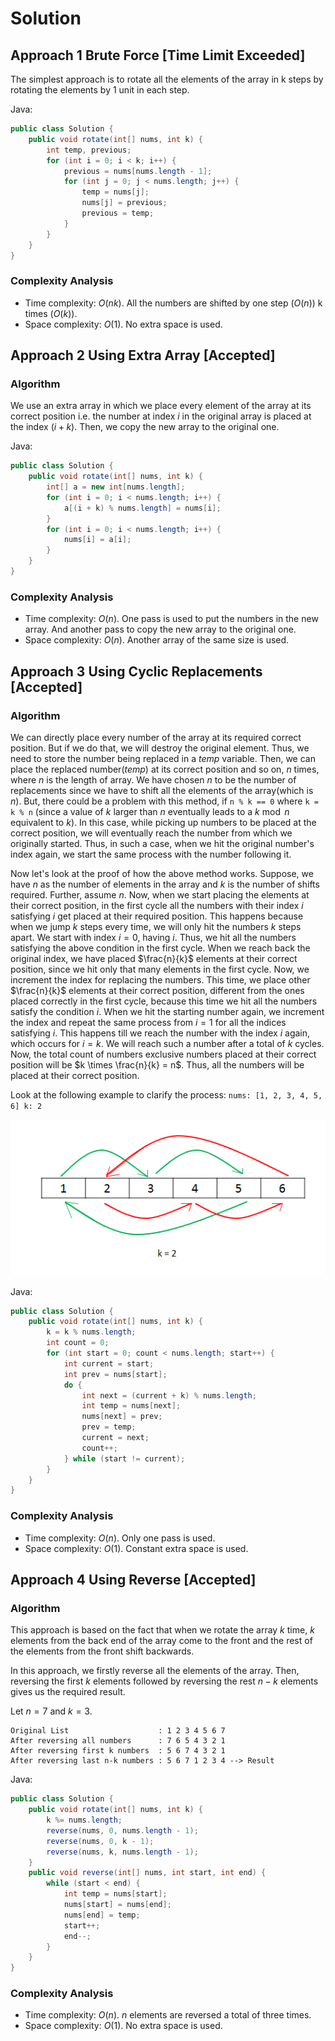 # Solution

## Approach 1 Brute Force [Time Limit Exceeded]

The simplest approach is to rotate all the elements of the array in k steps by rotating the elements by 1 unit in each step.

Java:

```java
public class Solution {
    public void rotate(int[] nums, int k) {
        int temp, previous;
        for (int i = 0; i < k; i++) {
            previous = nums[nums.length - 1];
            for (int j = 0; j < nums.length; j++) {
                temp = nums[j];
                nums[j] = previous;
                previous = temp;
            }
        }
    }
}
```

### Complexity Analysis

* Time complexity: $O(nk)$. All the numbers are shifted by one step ($O(n)$) k times ($O(k)$).
* Space complexity: $O(1)$. No extra space is used.

## Approach 2 Using Extra Array [Accepted]

### Algorithm

We use an extra array in which we place every element of the array at its correct position i.e. the number at index $i$ in the original array is placed at the index $(i+k)$. Then, we copy the new array to the original one.

Java:

```java
public class Solution {
    public void rotate(int[] nums, int k) {
        int[] a = new int[nums.length];
        for (int i = 0; i < nums.length; i++) {
            a[(i + k) % nums.length] = nums[i];
        }
        for (int i = 0; i < nums.length; i++) {
            nums[i] = a[i];
        }
    }
}
```

### Complexity Analysis

* Time complexity: $O(n)$. One pass is used to put the numbers in the new array. And another pass to copy the new array to the original one.
* Space complexity: $O(n)$. Another array of the same size is used.

## Approach 3 Using Cyclic Replacements [Accepted]

### Algorithm

We can directly place every number of the array at its required correct position. But if we do that, we will destroy the original element. Thus, we need to store the number being replaced in a *temp* variable. Then, we can place the replaced number(*temp*) at its correct position and so on, $n$ times, where $n$ is the length of array. We have chosen $n$ to be the number of replacements since we have to shift all the elements of the array(which is $n$). But, there could be a problem with this method, if `n % k == 0` where `k = k % n` (since a value of $k$ larger than $n$ eventually leads to a $k \bmod n$ equivalent to $k$). In this case, while picking up numbers to be placed at the correct position, we will eventually reach the number from which we originally started. Thus, in such a case, when we hit the original number's index again, we start the same process with the number following it.

Now let's look at the proof of how the above method works. Suppose, we have $n$ as the number of elements in the array and $k$ is the number of shifts required. Further, assume $n$. Now, when we start placing the elements at their correct position, in the first cycle all the numbers with their index $i$ satisfying $i$ get placed at their required position. This happens because when we jump $k$ steps every time, we will only hit the numbers $k$ steps apart. We start with index $i=0$, having $i$. Thus, we hit all the numbers satisfying the above condition in the first cycle. When we reach back the original index, we have placed $\frac{n}{k}$ elements at their correct position, since we hit only that many elements in the first cycle. Now, we increment the index for replacing the numbers. This time, we place other $\frac{n}{k}$ elements at their correct position, different from the ones placed correctly in the first cycle, because this time we hit all the numbers satisfy the condition $i$. When we hit the starting number again, we increment the index and repeat the same process from $i=1$ for all the indices satisfying $i$. This happens till we reach the number with the index $i$ again, which occurs for $i=k$. We will reach such a number after a total of $k$ cycles. Now, the total count of numbers exclusive numbers placed at their correct position will be $k \times \frac{n}{k} = n$. Thus, all the numbers will be placed at their correct position.

Look at the following example to clarify the process: `nums: [1, 2, 3, 4, 5, 6] k: 2`

![rotate array](images/image1.png)

Java:

```java
public class Solution {
    public void rotate(int[] nums, int k) {
        k = k % nums.length;
        int count = 0;
        for (int start = 0; count < nums.length; start++) {
            int current = start;
            int prev = nums[start];
            do {
                int next = (current + k) % nums.length;
                int temp = nums[next];
                nums[next] = prev;
                prev = temp;
                current = next;
                count++;
            } while (start != current);
        }
    }
}
```

### Complexity Analysis

* Time complexity: $O(n)$. Only one pass is used.
* Space complexity: $O(1)$. Constant extra space is used.

## Approach 4 Using Reverse [Accepted]

### Algorithm

This approach is based on the fact that when we rotate the array $k$ time, $k$ elements from the back end of the array come to the front and the rest of the elements from the front shift backwards.

In this approach, we firstly reverse all the elements of the array. Then, reversing the first $k$ elements followed by reversing the rest $n-k$ elements gives us the required result.

Let $n=7$ and $k=3$.

```()
Original List                    : 1 2 3 4 5 6 7
After reversing all numbers      : 7 6 5 4 3 2 1
After reversing first k numbers  : 5 6 7 4 3 2 1
After reversing last n-k numbers : 5 6 7 1 2 3 4 --> Result
```

Java:

```java
public class Solution {
    public void rotate(int[] nums, int k) {
        k %= nums.length;
        reverse(nums, 0, nums.length - 1);
        reverse(nums, 0, k - 1);
        reverse(nums, k, nums.length - 1);
    }
    public void reverse(int[] nums, int start, int end) {
        while (start < end) {
            int temp = nums[start];
            nums[start] = nums[end];
            nums[end] = temp;
            start++;
            end--;
        }
    }
}
```

### Complexity Analysis

* Time complexity: $O(n)$. $n$ elements are reversed a total of three times.
* Space complexity: $O(1)$. No extra space is used.
